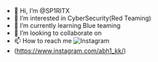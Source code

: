 - 👋 Hi, I’m @SP1RITX
- 👀 I’m interested in CyberSecurity(Red Teaming)
- 🌱 I’m currently learning Blue teaming
- 💞️ I’m looking to collaborate on 
- 📫 How to reach me ![Instagram](https://img.shields.io/twitter/url?color=red&label=abh1_kk&logo=Instagram&logoColor=red&style=for-the-badge&url=https%3A%2F%2Fwww.instagram.com%2Fh4r5h1t.hrs%2F)
- (https://www.instagram.com/abh1_kk/)

<!---
SP1RITX/SP1RITX is a ✨ special ✨ repository because its `README.md` (this file) appears on your GitHub profile.
You can click the Preview link to take a look at your changes.
--->
